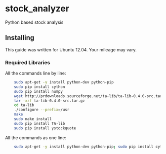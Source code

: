stock_analyzer
=======

Python based stock analysis

## Installing

This guide was written for Ubuntu 12.04. Your mileage may vary.

### Required Libraries

All the commands line by line:

```bash
    sudo apt-get -y install python-dev python-pip
    sudo pip install cython
    sudo pip install numpy
    wget http://prdownloads.sourceforge.net/ta-lib/ta-lib-0.4.0-src.tar.gz
    tar -xzf ta-lib-0.4.0-src.tar.gz
    cd ta-lib
    ./configure --prefix=/usr
    make
    sudo make install
    sudo pip install TA-lib
    sudo pip install ystockquote
```

All the commands as one line:
```bash
    sudo apt-get -y install python-dev python-pip; sudo pip install cython; sudo pip install numpy; wget http://prdownloads.sourceforge.net/ta-lib/ta-lib-0.4.0-src.tar.gz; tar -xzf ta-lib-0.4.0-src.tar.gz; cd ta-lib; ./configure --prefix=/usr; make; sudo make install; sudo pip install TA-lib; sudo pip install ystockquote;
```

